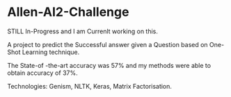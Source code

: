 # Allen-AI2-Challenge

STILL In-Progress and I am Currenlt working on this.

A project to predict the Successful answer given a Question based on One-Shot Learning technique.

The State-of -the-art accuracy was 57% and my methods were able to obtain accuracy of 37%.

Technologies: Genism, NLTK, Keras, Matrix Factorisation.

